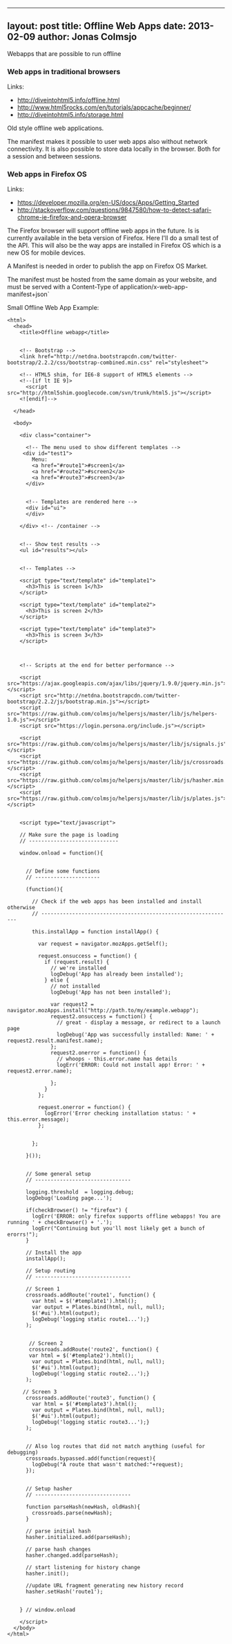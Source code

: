 
---
layout: post
title: Offline Web Apps
date: 2013-02-09
author: Jonas Colmsjo
---

Webapps that are possible to run offline





### Web apps in traditional browsers

Links:

 * http://diveintohtml5.info/offline.html
 * http://www.html5rocks.com/en/tutorials/appcache/beginner/
 * http://diveintohtml5.info/storage.html

Old style offline web applications.

The manifest makes it possible to user web apps also without network connectivity. It is 
also possible to store data locally in the browser. Both for a session and between sessions.


### Web apps in Firefox OS

Links:

 * https://developer.mozilla.org/en-US/docs/Apps/Getting_Started
 * http://stackoverflow.com/questions/9847580/how-to-detect-safari-chrome-ie-firefox-and-opera-browser



The Firefox browser will support offline web apps in the future. Is is currently available
in the beta version of Firefox. Here I'll do a small test of the API. This will also be the
way apps are installed in Firefox OS which is a new OS for mobile devices.
 
A Manifest is needed in order to publish the app on Firefox OS Market.

The manifest must be hosted from the same domain as your website, 
and must be served with a Content-Type of application/x-web-app-manifest+json`
 
Small Offline Web App Example:

```
<html>
  <head>
    <title>Offline webapp</title>


    <!-- Bootstrap -->
    <link href="http://netdna.bootstrapcdn.com/twitter-bootstrap/2.2.2/css/bootstrap-combined.min.css" rel="stylesheet">

    <!-- HTML5 shim, for IE6-8 support of HTML5 elements -->
    <!--[if lt IE 9]>
      <script src="http://html5shim.googlecode.com/svn/trunk/html5.js"></script>
    <![endif]-->

  </head>

  <body>

    <div class="container">

      <!-- The menu used to show different templates -->
     <div id="test1">
        Menu:
        <a href="#route1">#screen1</a> 
        <a href="#route2">#screen2</a> 
        <a href="#route3">#screen3</a>
      </div>


      <!-- Templates are rendered here -->
      <div id="ui">
      </div>

    </div> <!-- /container -->


    <!-- Show test results -->
    <ul id="results"></ul>


    <!-- Templates -->

    <script type="text/template" id="template1">
      <h3>This is screen 1</h3>
    </script>

    <script type="text/template" id="template2">
      <h3>This is screen 2</h3>
    </script>

    <script type="text/template" id="template3">
      <h3>This is screen 3</h3>
    </script>



    <!-- Scripts at the end for better performance -->

    <script src="https://ajax.googleapis.com/ajax/libs/jquery/1.9.0/jquery.min.js"></script>
    <script src="http://netdna.bootstrapcdn.com/twitter-bootstrap/2.2.2/js/bootstrap.min.js"></script>
    <script src="https://raw.github.com/colmsjo/helpersjs/master/lib/js/helpers-1.0.js"></script>
    <script src="https://login.persona.org/include.js"></script>

    <script src="https://raw.github.com/colmsjo/helpersjs/master/lib/js/signals.js"></script>
    <script src="https://raw.github.com/colmsjo/helpersjs/master/lib/js/crossroads.min.js"></script>
    <script src="https://raw.github.com/colmsjo/helpersjs/master/lib/js/hasher.min.js"></script>
    <script src="https://raw.github.com/colmsjo/helpersjs/master/lib/js/plates.js"></script>


    <script type="text/javascript">

    // Make sure the page is loading
    // -----------------------------

    window.onload = function(){


      // Define some functions
      // ---------------------

      (function(){

        // Check if the web apps has been installed and install otherwise
        // --------------------------------------------------------------

        this.installApp = function installApp() {

          var request = navigator.mozApps.getSelf();

          request.onsuccess = function() {
            if (request.result) {
              // we're installed
              logDebug('App has already been installed');
            } else {
              // not installed
              logDebug('App has not been installed');

              var request2 = navigator.mozApps.install("http://path.to/my/example.webapp");
              request2.onsuccess = function() {
                // great - display a message, or redirect to a launch page
                logDebug('App was successfully installed: Name: ' + request2.result.manifest.name);
              };
              request2.onerror = function() {
                // whoops - this.error.name has details
                logErr('ERROR: Could not install app! Error: ' + request2.error.name);

              };
            }
          };

          request.onerror = function() {
            logError('Error checking installation status: ' + this.error.message);
          };

 
        };

      }());


      // Some general setup
      // -------------------------------

      logging.threshold  = logging.debug;
      logDebug('Loading page...');

      if(checkBrowser() != "firefox") {
        logErr('ERROR: only firefox supports offline webapps! You are running ' + checkBrowser() + '.');
        logErr("Continuing but you'll most likely get a bunch of erorrs!");
      }

      // Install the app
      installApp();

      // Setup routing
      // -------------------------------

      // Screen 1
      crossroads.addRoute('route1', function() { 
        var html = $('#template1').html();
        var output = Plates.bind(html, null, null);
        $('#ui').html(output);
        logDebug('logging static route1...');} 
      );
      

       // Screen 2
       crossroads.addRoute('route2', function() {
       var html = $('#template2').html();
        var output = Plates.bind(html, null, null);
        $('#ui').html(output);
        logDebug('logging static route2...');} 
      ); 

     // Screen 3      
      crossroads.addRoute('route3', function() {
        var html = $('#template3').html();
        var output = Plates.bind(html, null, null);
        $('#ui').html(output);
        logDebug('logging static route3...');} 
      ); 
      
      
      // Also log routes that did not match anything (useful for debugging)
      crossroads.bypassed.add(function(request){
        logDebug("A route that wasn't matched:"+request); 
      });


      // Setup hasher
      // -------------------------------

      function parseHash(newHash, oldHash){
        crossroads.parse(newHash); 
      }
      
      // parse initial hash 
      hasher.initialized.add(parseHash);

      // parse hash changes
      hasher.changed.add(parseHash);

      // start listening for history change
      hasher.init();
      
      //update URL fragment generating new history record 
      hasher.setHash('route1');


    } // window.onload

    </script>
  </body>
</html>
```


